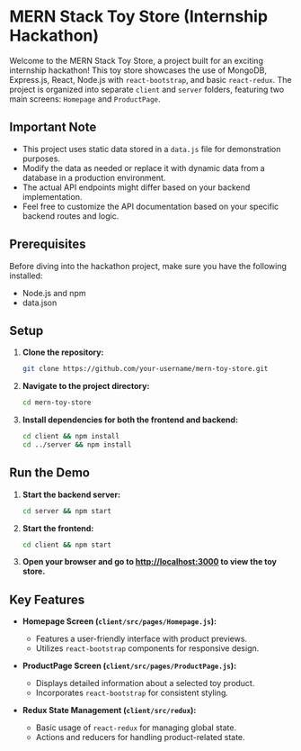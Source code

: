 # MERN Stack Toy Store (Internship Hackathon)

Welcome to the MERN Stack Toy Store, a project built for an exciting internship hackathon! This toy store showcases the use of MongoDB, Express.js, React, Node.js with `react-bootstrap`, and basic `react-redux`. The project is organized into separate `client` and `server` folders, featuring two main screens: `Homepage` and `ProductPage`.

## Important Note

- This project uses static data stored in a `data.js` file for demonstration purposes.
- Modify the data as needed or replace it with dynamic data from a database in a production environment.
- The actual API endpoints might differ based on your backend implementation.
- Feel free to customize the API documentation based on your specific backend routes and logic.

## Prerequisites

Before diving into the hackathon project, make sure you have the following installed:

- Node.js and npm
- data.json

## Setup

1. **Clone the repository:**

    ```bash
    git clone https://github.com/your-username/mern-toy-store.git
    ```

2. **Navigate to the project directory:**

    ```bash
    cd mern-toy-store
    ```

3. **Install dependencies for both the frontend and backend:**

    ```bash
    cd client && npm install
    cd ../server && npm install
    ```


## Run the Demo

1. **Start the backend server:**

    ```bash
    cd server && npm start
    ```

2. **Start the frontend:**

    ```bash
    cd client && npm start
    ```

3. **Open your browser and go to [http://localhost:3000](http://localhost:3000) to view the toy store.**

## Key Features

- **Homepage Screen (`client/src/pages/Homepage.js`):**
  - Features a user-friendly interface with product previews.
  - Utilizes `react-bootstrap` components for responsive design.

- **ProductPage Screen (`client/src/pages/ProductPage.js`):**
  - Displays detailed information about a selected toy product.
  - Incorporates `react-bootstrap` for consistent styling.

- **Redux State Management (`client/src/redux`):**
  - Basic usage of `react-redux` for managing global state.
  - Actions and reducers for handling product-related state.


